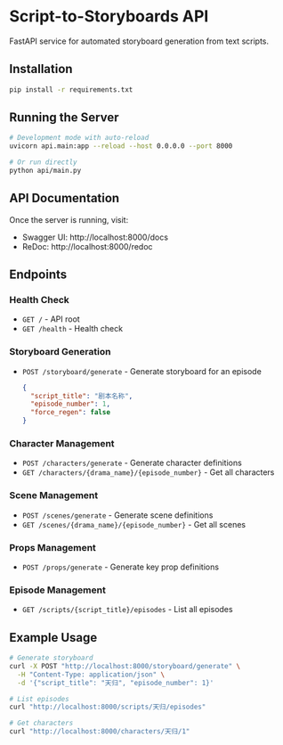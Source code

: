 # Script-to-Storyboards API

FastAPI service for automated storyboard generation from text scripts.

## Installation

```bash
pip install -r requirements.txt
```

## Running the Server

```bash
# Development mode with auto-reload
uvicorn api.main:app --reload --host 0.0.0.0 --port 8000

# Or run directly
python api/main.py
```

## API Documentation

Once the server is running, visit:
- Swagger UI: http://localhost:8000/docs
- ReDoc: http://localhost:8000/redoc

## Endpoints

### Health Check
- `GET /` - API root
- `GET /health` - Health check

### Storyboard Generation
- `POST /storyboard/generate` - Generate storyboard for an episode
  ```json
  {
    "script_title": "剧本名称",
    "episode_number": 1,
    "force_regen": false
  }
  ```

### Character Management
- `POST /characters/generate` - Generate character definitions
- `GET /characters/{drama_name}/{episode_number}` - Get all characters

### Scene Management
- `POST /scenes/generate` - Generate scene definitions
- `GET /scenes/{drama_name}/{episode_number}` - Get all scenes

### Props Management
- `POST /props/generate` - Generate key prop definitions

### Episode Management
- `GET /scripts/{script_title}/episodes` - List all episodes

## Example Usage

```bash
# Generate storyboard
curl -X POST "http://localhost:8000/storyboard/generate" \
  -H "Content-Type: application/json" \
  -d '{"script_title": "天归", "episode_number": 1}'

# List episodes
curl "http://localhost:8000/scripts/天归/episodes"

# Get characters
curl "http://localhost:8000/characters/天归/1"
```